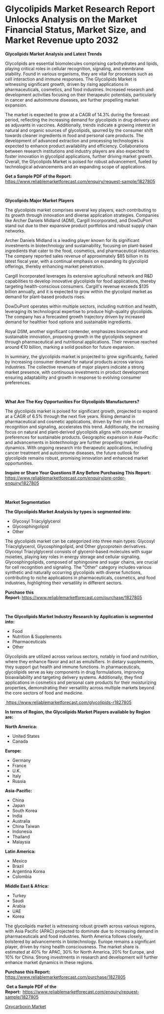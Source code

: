 <p><h1>Glycolipids Market Research Report Unlocks Analysis on the Market Financial Status, Market Size, and Market Revenue upto 2032</h1></p><p><strong>Glycolipids Market Analysis and Latest Trends</strong></p>
<p><p>Glycolipids are essential biomolecules comprising carbohydrates and lipids, playing critical roles in cellular recognition, signaling, and membrane stability. Found in various organisms, they are vital for processes such as cell interaction and immune responses. The Glycolipids Market is witnessing significant growth, driven by rising applications in pharmaceuticals, cosmetics, and food industries. Increased research and development activities focusing on their therapeutic potentials, particularly in cancer and autoimmune diseases, are further propelling market expansion.</p><p>The market is expected to grow at a CAGR of 14.3% during the forecast period, reflecting the increasing demand for glycolipids in drug delivery and as adjuvants in vaccines. Additionally, trends indicate a growing interest in natural and organic sources of glycolipids, spurred by the consumer shift towards cleaner ingredients in food and personal care products. The development of advanced extraction and processing technologies is expected to enhance product availability and efficiency. Collaborations between research institutions and industry players are also expected to foster innovation in glycolipid applications, further driving market growth. Overall, the Glycolipids Market is poised for robust advancement, fueled by technological advancements and an expanding scope of applications.</p></p>
<p><strong>Get a Sample PDF of the Report:&nbsp;</strong> <a href="https://www.reliablemarketforecast.com/enquiry/request-sample/1827805?utm_campaign=3091&utm_medium=2&utm_source=Github&utm_content=ia&utm_term=02042025&utm_id=glycolipids">https://www.reliablemarketforecast.com/enquiry/request-sample/1827805</a></p>
<p>&nbsp;</p>
<p><strong>Glycolipids Major Market Players</strong></p>
<p><p>The glycolipids market comprises several key players, each contributing to its growth through innovation and diverse application strategies. Companies like Archer Daniels Midland (ADM), Cargill Incorporated, and DowDuPont stand out due to their expansive product portfolios and robust supply chain networks.</p><p>Archer Daniels Midland is a leading player known for its significant investments in biotechnology and sustainability, focusing on plant-based ingredients that cater to the food, cosmetics, and pharmaceutical industries. The company reported sales revenue of approximately $85 billion in its latest fiscal year, with a continual emphasis on expanding its glycolipid offerings, thereby enhancing market penetration.</p><p>Cargill Incorporated leverages its extensive agricultural network and R&D capabilities to develop innovative glycolipids for food applications, thereby targeting health-conscious consumers. Cargill's revenue exceeds $135 billion annually, and it is expected to grow within the glycolipid market as demand for plant-based products rises.</p><p>DowDuPont operates within multiple sectors, including nutrition and health, leveraging its technological expertise to produce high-quality glycolipids. The company has a forecasted growth trajectory driven by increased demand for healthier food options and sustainable ingredients.</p><p>Royal DSM, another significant contender, emphasizes bioscience and sustainable innovation, proposing growth in the glycolipids segment through pharmaceutical and nutritional applications. Their revenue reached around €10 billion, marking a solid position for future expansion.</p><p>In summary, the glycolipids market is projected to grow significantly, fueled by increasing consumer demand for natural products across various industries. The collective revenues of major players indicate a strong market presence, with continuous investments in product development ensuring adaptability and growth in response to evolving consumer preferences.</p></p>
<p>&nbsp;</p>
<p><strong>What Are The Key Opportunities For Glycolipids Manufacturers?</strong></p>
<p><p>The glycolipids market is poised for significant growth, projected to expand at a CAGR of 6.5% through the next five years. Rising demand in pharmaceutical and cosmetic applications, driven by their role in cell recognition and signaling, accelerates this trend. Additionally, the increasing focus on natural and plant-derived glycolipids aligns with consumer preferences for sustainable products. Geographic expansion in Asia-Pacific and advancements in biotechnology are further propelling market dynamics. With ongoing research into therapeutic applications, including cancer treatment and autoimmune diseases, the future outlook for glycolipids remains robust, promising innovation and enhanced market opportunities.</p></p>
<p><strong>Inquire or Share Your Questions If Any Before Purchasing This Report:</strong> <a href="https://www.reliablemarketforecast.com/enquiry/pre-order-enquiry/1827805?utm_campaign=3091&utm_medium=2&utm_source=Github&utm_content=ia&utm_term=02042025&utm_id=glycolipids">https://www.reliablemarketforecast.com/enquiry/pre-order-enquiry/1827805</a></p>
<p>&nbsp;</p>
<p><strong>Market Segmentation</strong></p>
<p><strong>The Glycolipids Market Analysis by types is segmented into:</strong></p>
<p><ul><li>Glycosyl Triacylglycerol</li><li>Glycosphingolipid</li><li>Other</li></ul></p>
<p><p>The glycolipids market can be categorized into three main types: Glycosyl Triacylglycerol, Glycosphingolipid, and Other glycoprotein derivatives. Glycosyl Triacylglycerol consists of glycerol-based molecules with sugar moieties, playing key roles in energy storage and cellular signaling. Glycosphingolipids, composed of sphingosine and sugar chains, are crucial for cell recognition and signaling. The "Other" category includes various synthetic and naturally occurring glycolipids with diverse functions, contributing to niche applications in pharmaceuticals, cosmetics, and food industries, highlighting their versatility in different sectors.</p></p>
<p><strong>Purchase this Report:&nbsp;</strong><a href="https://www.reliablemarketforecast.com/purchase/1827805?utm_campaign=3091&utm_medium=2&utm_source=Github&utm_content=ia&utm_term=02042025&utm_id=glycolipids">https://www.reliablemarketforecast.com/purchase/1827805</a></p>
<p>&nbsp;</p>
<p><strong>The Glycolipids Market Industry Research by Application is segmented into:</strong></p>
<p><ul><li>Food</li><li>Nutrition & Supplements</li><li>Pharmaceuticals</li><li>Other</li></ul></p>
<p><p>Glycolipids are utilized across various sectors, notably in food and nutrition, where they enhance flavor and act as emulsifiers. In dietary supplements, they support gut health and immune functions. In pharmaceuticals, glycolipids serve as key components in drug formulations, improving bioavailability and targeting delivery systems. Additionally, they find applications in cosmetics and personal care products for their moisturizing properties, demonstrating their versatility across multiple markets beyond the core sectors of food and medicine.</p></p>
<p><a href="https://www.reliablemarketforecast.com/glycolipids-r1827805?utm_campaign=3091&utm_medium=2&utm_source=Github&utm_content=ia&utm_term=02042025&utm_id=glycolipids">&nbsp;https://www.reliablemarketforecast.com/glycolipids-r1827805</a></p>
<p><strong>In terms of Region, the Glycolipids Market Players available by Region are:</strong></p>
<p>
    <p> <strong> North America: </strong>
        <ul>
            <li>United States</li>
            <li>Canada</li>
        </ul>
        </p> 
    <p> <strong> Europe: </strong>
        <ul>
            <li>Germany</li>
            <li>France</li>
            <li>U.K.</li>
            <li>Italy</li>
            <li>Russia</li>
        </ul>
        </p> 
    <p> <strong> Asia-Pacific: </strong>
        <ul>
            <li>China</li>
            <li>Japan</li>
            <li>South Korea</li>
            <li>India</li>
            <li>Australia</li>
            <li>China Taiwan</li>
            <li>Indonesia</li>
            <li>Thailand</li>
            <li>Malaysia</li>
        </ul>
        </p> 
    <p> <strong> Latin America: </strong>
        <ul>
            <li>Mexico</li>
            <li>Brazil</li>
            <li>Argentina Korea</li>
            <li>Colombia</li>
        </ul>
        </p> 
    <p> <strong> Middle East & Africa: </strong>
        <ul>
            <li>Turkey</li>
            <li>Saudi</li>
            <li>Arabia</li>
            <li>UAE</li>
            <li>Korea</li>
        </ul>
    </p>
    </p>
<p><p>The glycolipids market is witnessing robust growth across various regions, with Asia Pacific (APAC) projected to dominate due to increasing demand in pharmaceuticals and food industries. North America follows closely, bolstered by advancements in biotechnology. Europe remains a significant player, driven by rising health consciousness. The market share is estimated at 40% for APAC, 30% for North America, 20% for Europe, and 10% for China. Strong investments in research and development will further enhance market dynamics in these regions.</p></p>
<p><strong>Purchase this Report: </strong><a href="https://www.reliablemarketforecast.com/purchase/1827805?utm_campaign=3091&utm_medium=2&utm_source=Github&utm_content=ia&utm_term=02042025&utm_id=glycolipids">https://www.reliablemarketforecast.com/purchase/1827805</a></p>
<p>&nbsp;<strong>Get a Sample PDF of the Report:&nbsp;&nbsp;</strong><a href="https://www.reliablemarketforecast.com/enquiry/request-sample/1827805?utm_campaign=3091&utm_medium=2&utm_source=Github&utm_content=ia&utm_term=02042025&utm_id=glycolipids">https://www.reliablemarketforecast.com/enquiry/request-sample/1827805</a></p>
<p><strong></strong></p>
<p><p><a href="https://github.com/paljuhubeyde/Market-Research-Report-List-1/blob/main/oxycarboxin-market.md?utm_campaign=3091&utm_medium=2&utm_source=Github&utm_content=ia&utm_term=02042025&utm_id=glycolipids">Oxycarboxin Market</a></p></p>
